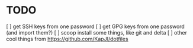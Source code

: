 # TODO

[ ] get SSH keys from one password
[ ] get GPG keys from one password (and import them?)
[ ] scoop install some things, like git and delta
[ ] other cool things from <https://github.com/KapJI/dotfiles>